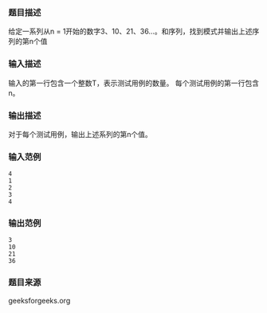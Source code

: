 ### 题目描述
给定一系列从n = 1开始的数字3、10、21、36…。和序列，找到模式并输出上述序列的第n个值
### 输入描述
输入的第一行包含一个整数T，表示测试用例的数量。 每个测试用例的第一行包含n。
### 输出描述
对于每个测试用例，输出上述系列的第n个值。
### 输入范例
```
4
1
2
3
4
```
### 输出范例
```
3
10
21
36
```
### 题目来源
geeksforgeeks.org
